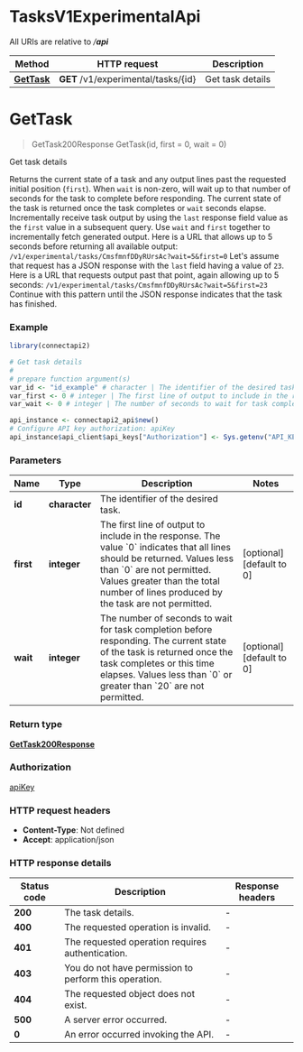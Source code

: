 # TasksV1ExperimentalApi

All URIs are relative to */__api__*

Method | HTTP request | Description
------------- | ------------- | -------------
[**GetTask**](TasksV1ExperimentalApi.md#GetTask) | **GET** /v1/experimental/tasks/{id} | Get task details


# **GetTask**
> GetTask200Response GetTask(id, first = 0, wait = 0)

Get task details

Returns the current state of a task and any output lines past the requested initial position (`first`).  When `wait` is non-zero, will wait up to that number of seconds for the task to complete before responding. The current state of the task is returned once the task completes or `wait` seconds elapse.  Incrementally receive task output by using the `last` response field value as the `first` value in a subsequent query.  Use `wait` and `first` together to incrementally fetch generated output.  Here is a URL that allows up to 5 seconds before returning all available output:  ``` /v1/experimental/tasks/CmsfmnfDDyRUrsAc?wait=5&first=0 ```  Let's assume that request has a JSON response with the `last` field having a value of `23`. Here is a URL that requests output past that point, again allowing up to 5 seconds:  ``` /v1/experimental/tasks/CmsfmnfDDyRUrsAc?wait=5&first=23 ```  Continue with this pattern until the JSON response indicates that the task has finished.

### Example
```R
library(connectapi2)

# Get task details
#
# prepare function argument(s)
var_id <- "id_example" # character | The identifier of the desired task.
var_first <- 0 # integer | The first line of output to include in the response. The value `0` indicates that all lines should be returned.  Values less than `0` are not permitted. Values greater than the total number of lines produced by the task are not permitted. (Optional)
var_wait <- 0 # integer | The number of seconds to wait for task completion before responding. The current state of the task is returned once the task completes or this time elapses.  Values less than `0` or greater than `20` are not permitted. (Optional)

api_instance <- connectapi2_api$new()
# Configure API key authorization: apiKey
api_instance$api_client$api_keys["Authorization"] <- Sys.getenv("API_KEY")
```

### Parameters

Name | Type | Description  | Notes
------------- | ------------- | ------------- | -------------
 **id** | **character**| The identifier of the desired task. | 
 **first** | **integer**| The first line of output to include in the response. The value &#x60;0&#x60; indicates that all lines should be returned.  Values less than &#x60;0&#x60; are not permitted. Values greater than the total number of lines produced by the task are not permitted. | [optional] [default to 0]
 **wait** | **integer**| The number of seconds to wait for task completion before responding. The current state of the task is returned once the task completes or this time elapses.  Values less than &#x60;0&#x60; or greater than &#x60;20&#x60; are not permitted. | [optional] [default to 0]

### Return type

[**GetTask200Response**](getTask_200_response.md)

### Authorization

[apiKey](../README.md#apiKey)

### HTTP request headers

 - **Content-Type**: Not defined
 - **Accept**: application/json

### HTTP response details
| Status code | Description | Response headers |
|-------------|-------------|------------------|
| **200** | The task details. |  -  |
| **400** | The requested operation is invalid. |  -  |
| **401** | The requested operation requires authentication. |  -  |
| **403** | You do not have permission to perform this operation. |  -  |
| **404** | The requested object does not exist. |  -  |
| **500** | A server error occurred. |  -  |
| **0** | An error occurred invoking the API. |  -  |

